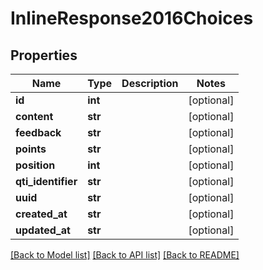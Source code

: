 # InlineResponse2016Choices

## Properties
Name | Type | Description | Notes
------------ | ------------- | ------------- | -------------
**id** | **int** |  | [optional] 
**content** | **str** |  | [optional] 
**feedback** | **str** |  | [optional] 
**points** | **str** |  | [optional] 
**position** | **int** |  | [optional] 
**qti_identifier** | **str** |  | [optional] 
**uuid** | **str** |  | [optional] 
**created_at** | **str** |  | [optional] 
**updated_at** | **str** |  | [optional] 

[[Back to Model list]](../README.md#documentation-for-models) [[Back to API list]](../README.md#documentation-for-api-endpoints) [[Back to README]](../README.md)

